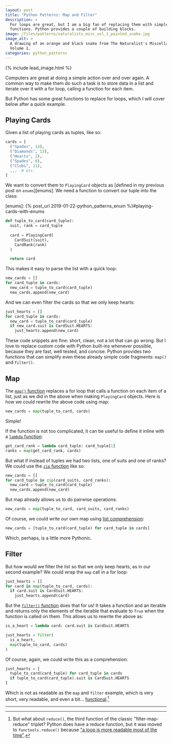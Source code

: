 ```yaml
---
layout: post
title: "Python Patterns: Map and Filter"
description: >
  For loops are great, but I am a big fan of replacing them with simple
  functions. Python provides a couple of building blocks.
image: /files/patterns/naturalists_misc_vol_1_painted_snake.jpg
image_alt: >
  A drawing of an orange and black snake from The Naturalist's Miscellany
  Volume 1.
categories: python_patterns
---
```


{% include lead_image.html %}

Computers are great at doing a simple action over and over again. A common
way to make them do such a task is to store data in a list and iterate over it
with a for loop, calling a function for each item.

But Python has some great functions to replace for loops, which I will cover
below after a quick example.

## Playing Cards

Given a list of playing cards as tuples, like so:

```python
cards = [
  ("Spades", 14),
  ("Diamonds", 13),
  ("Hearts", 2),
  ("Spades", 8),
  ("Clubs", 11),
  ...  # etc.
]
```

We want to convert them to `PlayingCard` objects as [defined in my previous
post on `enums`][enums]. We need a function to convert our tuple into the
class:

[enums]: {% post_url 2019-01-22-python_patterns_enum %}#playing-cards-with-enums

```python
def tuple_to_card(card_tuple):
  suit, rank = card_tuple
  
  card = PlayingCard(
    CardSuit(suit),
    CardRank(rank)
  )

  return card
```

This makes it easy to parse the list with a quick loop:

```python
new_cards = []
for card_tuple in cards:
  new_card = tuple_to_card(card_tuple)
  new_cards.append(new_card)
```

And we can even filter the cards so that we only keep hearts:

```python
just_hearts = []
for card_tuple in cards:
  new_card = tuple_to_card(card_tuple)
  if new_card.suit is CardSuit.HEARTS:
    just_hearts.append(new_card)
```

These code snippets are fine: short, clean, not a lot that can go wrong. But I
love to replace custom code with Python built-ins whenever possible, because
they are fast, well tested, and concise. Python provides two functions that
can simplify even these already simple code fragments: `map()` and `filter()`.

## Map

The [`map()` function][map] replaces a for loop that calls a function on each
item of a list, just as we did in the above when making `PlayingCard` objects.
Here is how we could rewrite the above code using map:

[map]: https://docs.python.org/3.7/library/functions.html#map

```python
new_cards = map(tuple_to_card, cards)
```

Simple!

If the function is not too complicated, it can be useful to define it inline
with a [`lambda` function][lambda]:

[lambda]: https://docs.python.org/3/reference/expressions.html#lambda

```python
get_card_rank = lambda card_tuple: card_tuple[1]
ranks = map(get_card_rank, cards)
```

But what if instead of tuples we had two lists, one of suits and one of ranks?
We could use the [`zip` function][zip] like so:

[zip]: https://docs.python.org/3.7/library/functions.html#zip

```python
new_cards = []
for card_tuple in zip(card_suits, card_ranks):
  new_card = tuple_to_card(card_tuple)
  new_cards.append(new_card)
```

But map already allows us to do pairwise operations:

```python
new_cards = map(tuple_to_card, card_suits, card_ranks)
```

Of course, we could write our own map using [list comprehension][comp]:

[comp]: https://docs.python.org/3/tutorial/datastructures.html#list-comprehensions

```python
new_cards = [tuple_to_card(card_tuple) for card_tuple in cards]
```

Which, perhaps, is a little more Pythonic.

## Filter

But how would we filter the list so that we only keep hearts, as in our second
example? We could wrap the `map` call in a for loop:

```python
just_hearts = []
for card in map(tuple_to_card, cards):
  if card.suit is CardSuit.HEARTS:
    just_hearts.append(card)
```

But the [`filter()` function][filter] does that for us! It takes a function
and an iterable and returns only the elements of the iterable that evaluate to
`True` when the function is called on them. This allows us to rewrite the
above as:

[filter]: https://docs.python.org/3.7/library/functions.html#filter

```python
is_a_heart = lambda card: card.suit is CardSuit.HEARTS

just_hearts = filter(
  is_a_heart,
  map(tuple_to_card, cards)
)
```

Of course, again, we could write this as a comprehension:

```python
just_hearts = [
  tuple_to_card(card_tuple) for card_tuple in cards
  if tuple_to_card(card_tuple).suit is CardSuit.HEARTS
]
```

Which is not as readable as the `map` and `filter` example, which is very
short, very readable, and even a bit... [functional][functional].[^1]

[functional]: https://en.wikipedia.org/wiki/Functional_programming

---
[^1]: But what about `reduce()`, the third function of the classic "filter-map-reduce" triplet? Python does have a reduce function, but it was moved to `functools.reduce()` because ["a loop is more readable most of the time"][reduce].

[reduce]: https://www.python.org/dev/peps/pep-3100/#built-in-namespace
